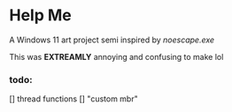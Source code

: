 # Help Me

A Windows 11 art project semi inspired by *noescape.exe*

This was **EXTREAMLY** annoying and confusing to make lol

### todo:
[] thread functions
[] "custom mbr"
